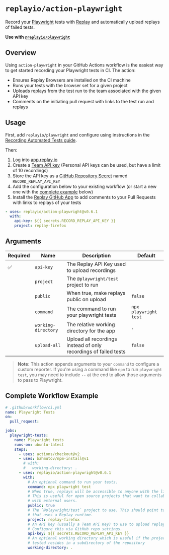 # `replayio/action-playwright`

Record your [Playwright](https://playwright.dev) tests with [Replay](https://replay.io) and automatically upload replays of failed tests.

**Use with [`@replayio/playwright`](https://github.com/replayio/replay-cli/tree/main/packages/playwright)**

## Overview

Using `action-playwright` in your GitHub Actions workflow is the easiest way to get started recording your Playwright tests in CI.
The action:

- Ensures Replay Browsers are installed on the CI machine
- Runs your tests with the browser set for a given project
- Uploads replays from the test run to the team associated with the given API key
- Comments on the initiating pull request with links to the test run and replays

## Usage

First, add `replayio/playwright` and configure using instructions in the [Recording Automated Tests guide](https://docs.replay.io/docs/configuring-playwright-f044b4af24234394937f98bebb59dfba).

Then:

1. Log into [app.replay.io](https://app.replay.io)
2. Create a [Team API key](https://docs.replay.io/docs/setting-up-a-team-f5bd9ee853814d6f84e23fb535066199#4913df9eb7384a94a23ccbf335189370) (Personal API keys can be used, but have a limit of 10 recordings)
3. Store the API key as a [GitHub Repository Secret](https://docs.github.com/en/actions/security-guides/encrypted-secrets#creating-encrypted-secrets-for-a-repository) named `RECORD_REPLAY_API_KEY`
4. Add the configuration below to your existing workflow (or start a new one with the [complete example](#complete-workflow-example) below)
5. Install the [Replay GitHub App](https://github.com/apps/replay-io) to add comments to your Pull Requests with links to replays of your tests

```yaml
- uses: replayio/action-playwright@v0.6.1
  with:
    api-key: ${{ secrets.RECORD_REPLAY_API_KEY }}
    project: replay-firefox
```

## Arguments

| Required           | Name                | Description                                                      | Default               |
| ------------------ | ------------------- | ---------------------------------------------------------------- | --------------------- |
| :white_check_mark: | `api-key`           | The Replay API Key used to upload recordings                     |
| &nbsp;             | `project`           | The `@playwright/test` project to run                            |
| &nbsp;             | `public`            | When true, make replays public on upload                         | `false`               |
| &nbsp;             | `command`           | The command to run your playwright tests                         | `npx playwright test` |
| &nbsp;             | `working-directory` | The relative working directory for the app                       | `.`                   |
| &nbsp;             | `upload-all`        | Upload all recordings instead of only recordings of failed tests | `false`               |

> **Note:** This action appends arguments to your `command` to configure a
> custom reporter. If you're using a command like `npm` to run `playwright
test`, you may need to include `--` at the end to allow those arguments to
> pass to Playwright.

## Complete Workflow Example

```yaml
# .github/workflow/ci.yml
name: Playwright Tests
on:
  pull_request:

jobs:
  playwright-tests:
    name: Playwright tests
    runs-on: ubuntu-latest
    steps:
      - uses: actions/checkout@v2
      - uses: bahmutov/npm-install@v1
        # with:
        #   working-directory: .
      - uses: replayio/action-playwright@v0.6.1
        with:
          # An optional command to run your tests.
          command: npx playwright test
          # When true, replays will be accessible to anyone with the link.
          # This is useful for open source projects that want to collaborate
          # with external users.
          public: true
          # The `@playwright/test` project to use. This should point to a project
          # that uses a Replay runtime.
          project: replay-firefox
          # An API key (usually a Team API Key) to use to upload replays.
          # Configure this via GitHub repo settings.
          api-key: ${{ secrets.RECORD_REPLAY_API_KEY }}
          # An optional working directory which is useful if the project being
          # tested resides in a subdirectory of the repository
          working-directory: .
```
